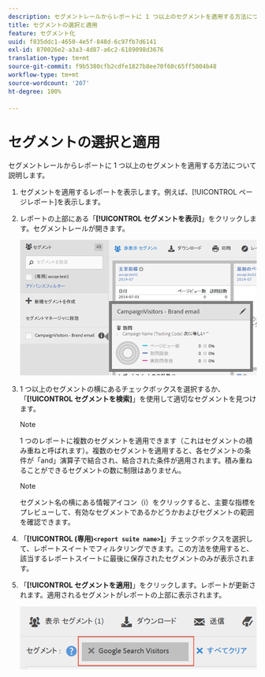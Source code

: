 ```yaml
---
description: セグメントレールからレポートに 1 つ以上のセグメントを適用する方法について説明します。
title: セグメントの選択と適用
feature: セグメント化
uuid: f835ddc1-4650-4e5f-848d-6c97fb7d6141
exl-id: 870026e2-a3a3-4d87-a6c2-6189098d3676
translation-type: tm+mt
source-git-commit: f9b5380cfb2cdfe1827b8ee70f60c65ff5004b48
workflow-type: tm+mt
source-wordcount: '207'
ht-degree: 100%

---
```


# セグメントの選択と適用

セグメントレールからレポートに 1 つ以上のセグメントを適用する方法について説明します。

1. セグメントを適用するレポートを表示します。例えば、[!UICONTROL ページレポート]を表示します。
1. レポートの上部にある「**[!UICONTROL セグメントを表示]**」をクリックします。セグメントレールが開きます。

   ![](assets/segment_rail.png)

1. 1 つ以上のセグメントの横にあるチェックボックスを選択するか、「**[!UICONTROL セグメントを検索]**」を使用して適切なセグメントを見つけます。

   >[!NOTE]
   >
   >1 つのレポートに複数のセグメントを適用できます（これはセグメントの積み重ねと呼ばれます）。複数のセグメントを適用すると、各セグメントの条件が「and」演算子で結合され、結合された条件が適用されます。積み重ねることができるセグメントの数に制限はありません。

   >[!NOTE]
   >
   >セグメント名の横にある情報アイコン（i）をクリックすると、主要な指標をプレビューして、有効なセグメントであるかどうかおよびセグメントの範囲を確認できます。

1. 「**[!UICONTROL (専用)`<report suite name>`]**」チェックボックスを選択して、レポートスイートでフィルタリングできます。この方法を使用すると、該当するレポートスイートに最後に保存されたセグメントのみが表示されます。
1. 「**[!UICONTROL セグメントを適用]**」をクリックします。レポートが更新されます。適用されるセグメントがレポートの上部に表示されます。

   ![](assets/applied_segments.png)
